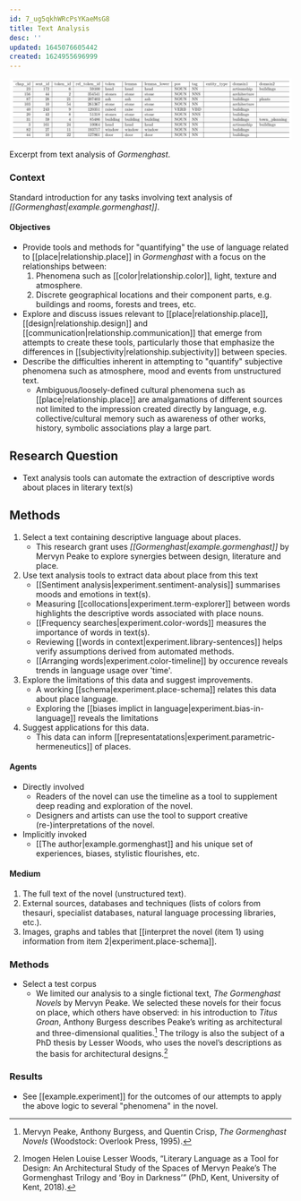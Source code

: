 ```yaml
---
id: 7_ug5qkhWRcPsYKaeMsG8
title: Text Analysis
desc: ''
updated: 1645076605442
created: 1624955696999
---
```


![](/assets/images/sample_dat_filtered.png)
<p>
<figcaption>
Excerpt from text analysis of <i>Gormenghast</i>.
</figcaption>
</p>

### Context

Standard introduction for any tasks involving text analysis of *[[Gormenghast|example.gormenghast]]*.

#### Objectives

- Provide tools and methods for "quantifying" the use of language related to [[place|relationship.place]] in *Gormenghast* with a focus on the relationships between:
  1. Phenomena such as [[color|relationship.color]], light, texture and atmosphere.
  2. Discrete geographical locations and their component parts, e.g. buildings and rooms, forests and trees, etc.
- Explore and discuss issues relevant to [[place|relationship.place]], [[design|relationship.design]] and [[communication|relationship.communication]] that emerge from attempts to create these tools, particularly those that emphasize the differences in [[subjectivity|relationship.subjectivity]] between species.
- Describe the difficulties inherent in attempting to "quantify" subjective phenomena such as atmosphere, mood and events from unstructured text.
  - Ambiguous/loosely-defined cultural phenomena such as [[place|relationship.place]] are amalgamations of different sources not limited to the impression created directly by language, e.g. collective/cultural memory such as awareness of other works, history, symbolic associations play a large part.


## Research Question
- Text analysis tools can automate the extraction of descriptive words about places in literary text(s)
## Methods

1. Select a text containing descriptive language about places.
   - This research grant uses *[[Gormenghast|example.gormenghast]]* by Mervyn Peake to explore synergies between design, literature and place.
2. Use text analysis tools to extract data about place from this text
   - [[Sentiment analysis|experiment.sentiment-analysis]] summarises moods and emotions in text(s).
   - Measuring [[collocations|experiment.term-explorer]] between words highlights the descriptive words associated with place nouns.
   - [[Frequency searches|experiment.color-words]] measures the importance of words in text(s).
   - Reviewing [[words in context|experiment.library-sentences]] helps verify assumptions derived from automated methods.
    - [[Arranging words|experiment.color-timeline]] by occurence reveals trends in language usage over 'time'.  
3. Explore the limitations of this data and suggest improvements.
   - A working [[schema|experiment.place-schema]] relates this data about place language.
   - Exploring the [[biases implict in language|experiment.bias-in-language]] reveals the limitations 
4. Suggest applications for this data.
   - This data can inform [[representatations|experiment.parametric-hermeneutics]] of places.
#### Agents

- Directly involved
  - Readers of the novel can use the timeline as a tool to supplement deep reading and exploration of the novel.
  - Designers and artists can use the tool to support creative (re-)interpretations of the novel.
- Implicitly invoked
  - [[The author|example.gormenghast]] and his unique set of experiences, biases, stylistic flourishes, etc.

#### Medium

  1. The full text of the novel (unstructured text).
  2. External sources, databases and techniques (lists of colors from thesauri, specialist databases, natural language processing libraries, etc.).
  3. Images, graphs and tables that [[interpret the novel (item 1) using information from item 2|experiment.place-schema]].

### Methods

- Select a test corpus
  - We limited our analysis to a single fictional text, _The Gormenghast Novels_ by Mervyn Peake. We selected these novels for their focus on place, which others have observed: in his introduction to *Titus Groan*, Anthony Burgess describes Peake’s writing as architectural and three-dimensional qualities.[^1] The trilogy is also the subject of a PhD thesis by Lesser Woods, who uses the novel’s descriptions as the basis for architectural designs.[^2]

### Results

- See [[example.experiment]] for the outcomes of our attempts to apply the above logic to several "phenomena" in the novel.

[^1]: Mervyn Peake, Anthony Burgess, and Quentin Crisp, _The Gormenghast Novels_ (Woodstock: Overlook Press, 1995).
[^2]: Imogen Helen Louise Lesser Woods, “Literary Language as a Tool for Design: An Architectural Study of the Spaces of Mervyn Peake’s The Gormenghast Trilogy and ‘Boy in Darkness’” (PhD, Kent, University of Kent, 2018).
